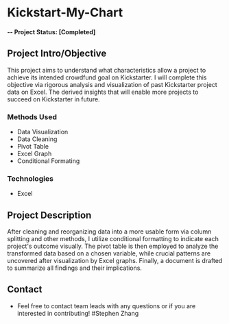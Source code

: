 # Kickstart-My-Chart

#### -- Project Status: [Completed]

## Project Intro/Objective
This project aims to understand what characteristics allow a project to achieve its intended crowdfund goal on Kickstarter. I will complete this objective via rigorous analysis and visualization of past Kickstarter project data on Excel. The derived insights that will enable more projects to succeed on Kickstarter in future.  


### Methods Used
* Data Visualization
* Data Cleaning
* Pivot Table
* Excel Graph
* Conditional Formating

### Technologies
* Excel

## Project Description
After cleaning and reorganizing data into a more usable form via column splitting and other methods, I utilize conditional formatting to indicate each project's outcome visually. The pivot table is then employed to analyze the transformed data based on a chosen variable, while crucial patterns are uncovered after visualization by Excel graphs. Finally, a document is drafted to summarize all findings and their implications.

## Contact
* Feel free to contact team leads with any questions or if you are interested in contributing!
#Stephen Zhang

